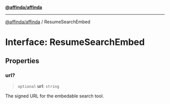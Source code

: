 [**@affinda/affinda**](../README.md)

***

[@affinda/affinda](../globals.md) / ResumeSearchEmbed

# Interface: ResumeSearchEmbed

## Properties

### url?

> `optional` **url**: `string`

The signed URL for the embedable search tool.
